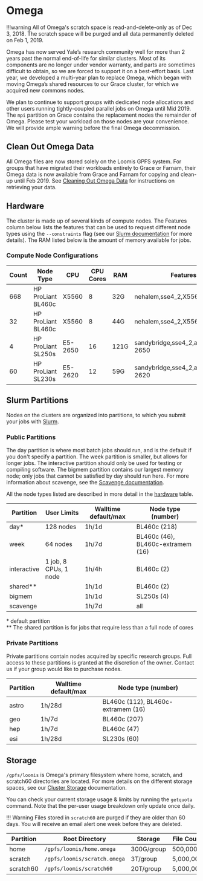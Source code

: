 # Omega

!!!warning
    All of Omega's scratch space is read-and-delete-only as of Dec 3, 2018. The scratch space will be purged and all data permanently deleted on Feb 1, 2019.

Omega has now served Yale’s research community well for more than 2 years past the normal end-of-life for similar clusters. Most of its components are no longer under vendor warranty, and parts are sometimes difficult to obtain, so we are forced to support it on a best-effort basis. Last year, we developed a multi-year plan to replace Omega, which began with moving Omega’s shared resources to our Grace cluster, for which we acquired new commons nodes.

We plan to continue to support groups with dedicated node allocations and other users running tightly-coupled parallel jobs on Omega until Mid 2019. The `mpi` partition on Grace contains the replacement nodes the remainder of Omega. Please test your workload on those nodes are your convenience. We will provide ample warning before the final Omega decommission.

## Clean Out Omega Data

All Omega files are now stored solely on the Loomis GPFS system. For groups that have migrated their workloads entirely to Grace or Farnam, their Omega data is now available from Grace and Farnam for copying and clean-up until Feb 2019. See [Cleaning Out Omega Data](/clusters-at-yale/data/omega-data) for instructions on retrieving your data.

## Hardware

The cluster is made up of several kinds of compute nodes. The Features column below lists the features that can be used to request different node types using the `--constraints` flag (see our [Slurm documentation](/clusters-at-yale/job-scheduling/resource-requests#features-and-constraints) for more details). The RAM listed below is the amount of memory available for jobs.

### Compute Node Configurations

| Count | Node Type              | CPU                 | CPU Cores  | RAM   | Features                          |
|-------|------------------------|---------------------|------------|-------|-----------------------------------|
| 668   | HP ProLiant BL460c     | X5560               | 8          | 32G   | nehalem,sse4_2,X5560              |
| 32    | HP ProLiant BL460c     | X5560               | 8          | 44G   | nehalem,sse4_2,X5560,extramem     |
| 4     | HP ProLiant SL250s     | E5-2650             | 16         | 121G  | sandybridge,sse4_2,avx,E5-2650    |
| 60    | HP ProLiant SL230s     | E5-2620             | 12         | 59G   | sandybridge,sse4_2,avx,E5-2620    |

## Slurm Partitions

Nodes on the clusters are organized into partitions, to which you submit your jobs with [Slurm](/clusters-at-yale/job-scheduling).

### Public Partitions

The day partition is where most batch jobs should run, and is the default if you don't specify a partition. The week partition is smaller, but allows for longer jobs. The interactive partition should only be used for testing or compiling software. The bigmem partition contains our largest memory node; only jobs that cannot be satisfied by day should run here. For more information about scavenge, see the [Scavenge documentation](/clusters-at-yale/job-scheduling/scavenge).

All the node types listed are described in more detail in the [hardware](#hardware) table.

| Partition   |  User Limits                 | Walltime default/max | Node type (number)                  |
|-------------|-----------------------------|-----------------------|--------------------------------------|
| day*        | 128 nodes                   | 1h/1d                 | BL460c (218)                         |
| week        | 64 nodes                    | 1h/7d                 | BL460c (46), BL460c-extramem (16)    |
| interactive | 1 job, 8 CPUs, 1 node       | 1h/4h                 | BL460c (2)                           |
| shared**    |                             | 1h/1d                 | BL460c (2)                           |
| bigmem      |                             | 1h/1d                 | SL250s (4)                           |
| scavenge    |                             | 1h/7d                 | all                                  |

\* default partition  
** The shared partition is for jobs that require less than a full node of cores

### Private Partitions

Private partitions contain nodes acquired by specific research groups. Full access to these partitions is granted at the discretion of the owner. Contact us if your group would like to purchase nodes.

| Partition           | Walltime default/max | Node type (number)                   |
|---------------------|----------------------|--------------------------------------|
| astro               | 1h/28d               | BL460c (112), BL460c-extramem (16)   |
| geo                 | 1h/7d                | BL460c (207)                         |
| hep                 | 1h/7d                | BL460c (47)                          |
| esi                 | 1h/28d               | SL230s (60)                          |

## Storage

`/gpfs/loomis` is Omega's primary filesystem where home, scratch, and scratch60 directories are located. For more details on the different storage spaces, see our [Cluster Storage](/clusters-at-yale/data/cluster-storage) documentation.

You can check your current storage usage & limits by running the `getquota` command. Note that the per-user usage breakdown only update once daily.

!!! Warning
    Files stored in `scratch60` are purged if they are older than 60 days. You will receive an email alert one week before they are deleted.

|Partition  | Root Directory                | Storage     | File Count | Backups |
|-----------|-------------------------------|-------------|------------|---------|
| home      | `/gpfs/loomis/home.omega`     | 300G/group  | 500,000    | Yes     |
| scratch   | `/gpfs/loomis/scratch.omega`  | 3T/group    | 5,000,000  | No      |
| scratch60 | `/gpfs/loomis/scratch60`      | 20T/group   | 5,000,000  | No      |
